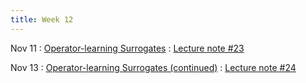 ```yaml
---
title: Week 12
---
```


Nov 11
: [Operator-learning Surrogates](https://boguoporousmedia.github.io/HWRS504-2025Fall/lecture/)
  : [Lecture note #23](https://boguoporousmedia.github.io/HWRS504-2025Fall/lecture/)

Nov 13
: [Operator-learning Surrogates (continued)](https://boguoporousmedia.github.io/HWRS504-2025Fall/lecture/)
  : [Lecture note #24](https://boguoporousmedia.github.io/HWRS504-2025Fall/lecture/)